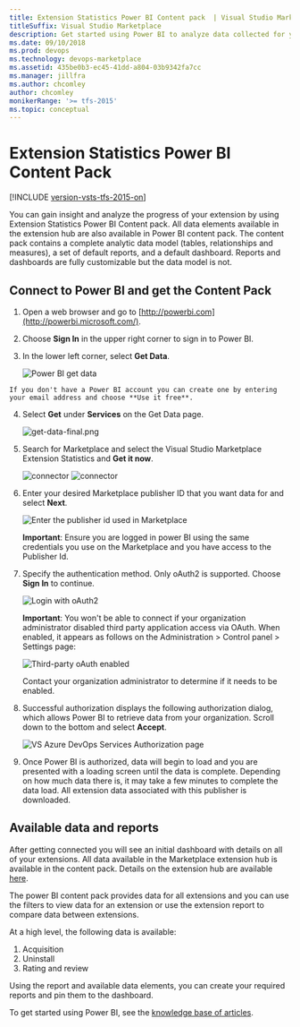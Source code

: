 ```yaml
---
title: Extension Statistics Power BI Content pack  | Visual Studio Marketplace
titleSuffix: Visual Studio Marketplace
description: Get started using Power BI to analyze data collected for your extension on Visual Studio Marketplace 
ms.date: 09/10/2018
ms.prod: devops
ms.technology: devops-marketplace
ms.assetid: 435be0b3-ec45-41dd-a804-03b9342fa7cc
ms.manager: jillfra
ms.author: chcomley
author: chcomley
monikerRange: '>= tfs-2015'
ms.topic: conceptual
---
```


# Extension Statistics Power BI Content Pack

[!INCLUDE [version-vsts-tfs-2015-on](../boards/_shared/version-vsts-tfs-2015-on.md)]

You can gain insight and analyze the progress of your extension by using Extension Statistics Power BI Content pack. All data elements available in the extension hub are also available in Power BI content pack.
The content pack contains a complete analytic data model (tables, relationships and measures), a set of default reports, and a default dashboard. Reports and dashboards are fully customizable but the data model is not.

## Connect to Power BI and get the Content Pack

1. Open a web browser and go to [http://powerbi.com](http://powerbi.microsoft.com/).

2. Choose **Sign In** in the upper right corner to sign in to Power BI.

3. In the lower left corner, select **Get Data**.

   ![Power BI get data](_img/power-bi-get-data.png)


~~~
If you don't have a Power BI account you can create one by entering your email address and choose **Use it free**.
~~~

4. Select **Get** under **Services** on the Get Data page.

    ![get-data-final.png](_img/get-data-final.png)

5. Search for Marketplace and select the Visual Studio Marketplace Extension Statistics and **Get it now**.

    ![connector](_img/search.png)
    ![connector](_img/content-pack-details.png)

6. Enter your desired Marketplace publisher ID that you want data for and select **Next**.

    ![Enter the publisher id used in Marketplace](_img/addpublisherid.png)  

    **Important**: Ensure you are logged in power BI using the same credentials you use on the Marketplace and you have access to the Publisher Id. 

7. Specify the authentication method. Only oAuth2 is supported. Choose **Sign In** to continue.

    ![Login with oAuth2](_img/connect-to-vs-team-services-auth.png)  

    **Important**: You won't be able to connect if your organization administrator disabled third party application access via OAuth. When enabled, it appears as follows on the Administration > Control panel > Settings page:  

    ![Third-party oAuth enabled](_img/Screen5.png)  

    Contact your organization administrator to determine if it needs to be enabled.

8. Successful authorization displays the following authorization dialog, which allows Power BI to retrieve data from your organization. Scroll down to the bottom and select **Accept**.

    ![VS Azure DevOps Services Authorization page](_img/Screen6.png)  

9. Once Power BI is authorized, data will begin to load and you are presented with a loading screen until the data is complete. Depending on how much data there is, it may take a few minutes to complete the data load. All extension data associated with this publisher is downloaded.

## Available data and reports

After getting connected you will see an initial dashboard with details on all of your extensions. All data available in the Marketplace extension hub is available in the content pack. Details on the extension hub are available [here](/azure/devops/extend/extension-report).

The power BI content pack provides data for all extensions and you can use the filters to view data for an extension or use the extension report to compare data between extensions.

At a high level, the following data is available:

1. Acquisition
2. Uninstall
3. Rating and review

Using the report and available data elements, you can create your required reports and pin them to the dashboard.

To get started using Power BI, see the [knowledge base of articles](https://support.powerbi.com/).
